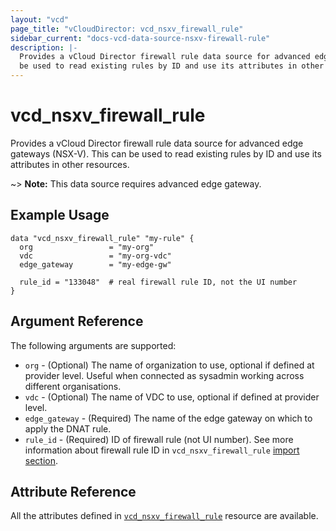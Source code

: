 ```yaml
---
layout: "vcd"
page_title: "vCloudDirector: vcd_nsxv_firewall_rule"
sidebar_current: "docs-vcd-data-source-nsxv-firewall-rule"
description: |-
  Provides a vCloud Director firewall rule data source for advanced edge gateways (NSX-V). This can
  be used to read existing rules by ID and use its attributes in other resources.
---
```


# vcd\_nsxv\_firewall\_rule

Provides a vCloud Director firewall rule data source for advanced edge gateways (NSX-V). This can be
used to read existing rules by ID and use its attributes in other resources.

~> **Note:** This data source requires advanced edge gateway.

## Example Usage

```hcl
data "vcd_nsxv_firewall_rule" "my-rule" {
  org                 = "my-org"
  vdc                 = "my-org-vdc"
  edge_gateway        = "my-edge-gw"

  rule_id = "133048"  # real firewall rule ID, not the UI number
}
```

## Argument Reference

The following arguments are supported:

* `org` - (Optional) The name of organization to use, optional if defined at provider level. Useful when connected as sysadmin working across different organisations.
* `vdc` - (Optional) The name of VDC to use, optional if defined at provider level.
* `edge_gateway` - (Required) The name of the edge gateway on which to apply the DNAT rule.
* `rule_id` - (Required) ID of firewall rule (not UI number). See more information about firewall
rule ID in `vcd_nsxv_firewall_rule` [import section](/docs/providers/vcd/r/nsxv_firewall_rule.html#listing-real-firewall-rule-ids).

## Attribute Reference

All the attributes defined in [`vcd_nsxv_firewall_rule`](/docs/providers/vcd/r/nsxv_firewall_rule.html)
resource are available.

